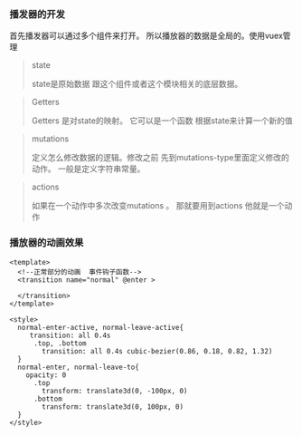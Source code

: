 ### 播发器的开发

首先播发器可以通过多个组件来打开。 所以播放器的数据是全局的。使用vuex管理



> state
>
> state是原始数据 跟这个组件或者这个模块相关的底层数据。



> Getters
>
> Getters 是对state的映射。 它可以是一个函数 根据state来计算一个新的值



> mutations
>
> 定义怎么修改数据的逻辑。修改之前 先到mutations-type里面定义修改的动作。 一般是定义字符串常量。



> actions
>
> 如果在一个动作中多次改变mutations 。 那就要用到actions 他就是一个动作





### 播放器的动画效果

```Vue
<template>
  <!--正常部分的动画  事件钩子函数-->
  <transition name="normal" @enter >
  	
  </transition>
</template>	

<style>
  normal-enter-active, normal-leave-active{
     transition: all 0.4s
      .top, .bottom
        transition: all 0.4s cubic-bezier(0.86, 0.18, 0.82, 1.32)
  }
  normal-enter, normal-leave-to{
    opacity: 0
      .top
        transform: translate3d(0, -100px, 0)
      .bottom
        transform: translate3d(0, 100px, 0)
  }
</style>
```

















